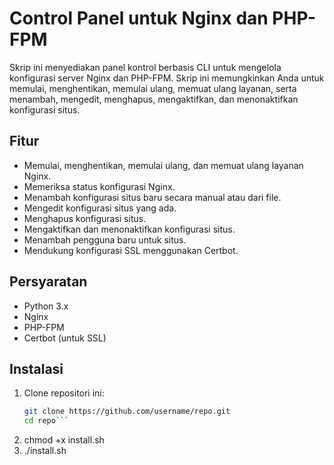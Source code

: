 # Control Panel untuk Nginx dan PHP-FPM

Skrip ini menyediakan panel kontrol berbasis CLI untuk mengelola konfigurasi server Nginx dan PHP-FPM. Skrip ini memungkinkan Anda untuk memulai, menghentikan, memulai ulang, memuat ulang layanan, serta menambah, mengedit, menghapus, mengaktifkan, dan menonaktifkan konfigurasi situs.

## Fitur

- Memulai, menghentikan, memulai ulang, dan memuat ulang layanan Nginx.
- Memeriksa status konfigurasi Nginx.
- Menambah konfigurasi situs baru secara manual atau dari file.
- Mengedit konfigurasi situs yang ada.
- Menghapus konfigurasi situs.
- Mengaktifkan dan menonaktifkan konfigurasi situs.
- Menambah pengguna baru untuk situs.
- Mendukung konfigurasi SSL menggunakan Certbot.

## Persyaratan

- Python 3.x
- Nginx
- PHP-FPM
- Certbot (untuk SSL)

## Instalasi

1. Clone repositori ini:
   ```bash
   git clone https://github.com/username/repo.git
   cd repo```
2. chmod +x install.sh
3. ./install.sh
